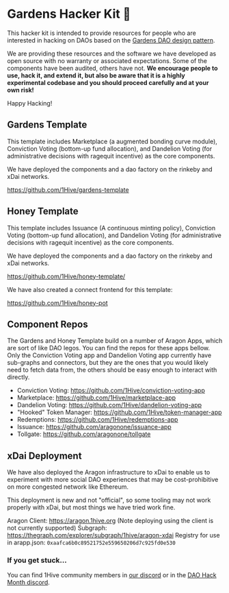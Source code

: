 
# Gardens Hacker Kit 🌻

This hacker kit is intended to provide resources for people who are interested in hacking on DAOs based on the [Gardens DAO design pattern](https://forum.1hive.org/t/gardens-overview/32).

We are providing these resources and the software we have developed as open source with no warranty or associated expectations. Some of the components have been audited, others have not. **We encourage people to use, hack it, and extend it, but also be aware that it is a highly experimental codebase and you should proceed carefully and at your own risk!**

Happy Hacking!  

## Gardens Template
This template includes Marketplace (a augmented bonding curve module), Conviction Voting (bottom-up fund allocation), and Dandelion Voting (for administrative decisions with ragequit incentive) as the core components.

We have deployed the components and a dao factory on the rinkeby and xDai networks.

https://github.com/1Hive/gardens-template

## Honey Template
This template includes Issuance (A continuous minting policy), Conviction Voting (bottom-up fund allocation), and Dandelion Voting (for administrative decisions with ragequit incentive) as the core components.

We have deployed the components and a dao factory on the rinkeby and xDai networks.

https://github.com/1Hive/honey-template/

We have also created a connect frontend for this template:

https://github.com/1Hive/honey-pot

## Component Repos

The Gardens and Honey Template build on a number of Aragon Apps, which are sort of like DAO legos. You can find the repos for these apps bellow. Only the Conviction Voting app and Dandelion Voting app currently have sub-graphs and connectors, but they are the ones that you would likely need to fetch data from, the others should be easy enough to interact with directly.

- Conviction Voting: https://github.com/1Hive/conviction-voting-app
- Marketplace: https://github.com/1Hive/marketplace-app
- Dandelion Voting: https://github.com/1Hive/dandelion-voting-app
- "Hooked" Token Manager: https://github.com/1Hive/token-manager-app
- Redemptions: https://github.com/1Hive/redemptions-app
- Issuance: https://github.com/aragonone/issuance-app
- Tollgate: https://github.com/aragonone/tollgate

## xDai Deployment

We have also deployed the Aragon infrastructure to xDai to enable us to experiment with more social DAO experiences that may be cost-prohibitive on more congested network like Ethereum.

This deployment is new and not "official", so some tooling may not work properly with xDai, but most things we have tried work fine.

Aragon Client: https://aragon.1hive.org (Note deploying using the client is not currently supported)
Subgraph: https://thegraph.com/explorer/subgraph/1hive/aragon-xdai
Registry for use in arapp.json: `0xaafca6b0c89521752e559650206d7c925fd0e530`

### If you get stuck...

You can find 1Hive community members in [our discord](https://discord.gg/YjpJx6P) or in the [DAO Hack Month discord](https://discord.gg/cwtDuGB). 
